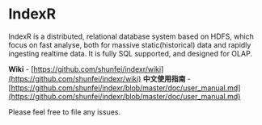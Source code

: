 # IndexR


IndexR is a distributed, relational database system based on HDFS, which focus on fast analyse, both for massive static(historical) data and rapidly ingesting realtime data. It is fully SQL supported, and designed for OLAP.

**Wiki** - [https://github.com/shunfei/indexr/wiki](https://github.com/shunfei/indexr/wiki)
**中文使用指南** - [https://github.com/shunfei/indexr/blob/master/doc/user_manual.md](https://github.com/shunfei/indexr/blob/master/doc/user_manual.md)

Please feel free to file any issues.